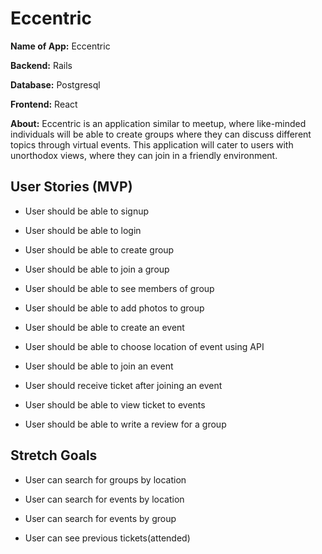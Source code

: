 # Eccentric

**Name of App:** Eccentric

**Backend:** Rails

**Database:** Postgresql

**Frontend:** React 

**About:** Eccentric is an application similar to meetup, where like-minded individuals will be able to create groups where they can discuss different topics through virtual events. This application will cater to users with unorthodox views, where they can join in a friendly environment. 


## User Stories (MVP)

* User should be able to signup

* User should be able to login

* User should be able to create group

* User should be able to join a group

* User should be able to see members of group

* User should be able to add photos to group

* User should be able to create an event

* User should be able to choose location of event using API

* User should be able to join an event

* User should receive ticket after joining an event

* User should be able to view ticket to events

* User should be able to write a review for a group

## Stretch Goals

* User can search for groups by location

* User can search for events by location

* User can search for events by group

* User can see previous tickets(attended)
